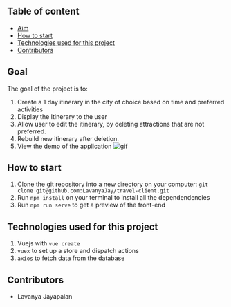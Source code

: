 ## Table of content

- [Aim](#Goal)
- [How to start](#How-to-start)
- [Technologies used for this project](#Technologies-used-for-this-project)
- [Contributors](#Contributors)

## Goal

The goal of the project is to:

1. Create a 1 day itinerary in the city of choice based on time and preferred activities
2. Display the Itinerary to the user
3. Allow user to edit the itinerary, by deleting attractions that are not preferred.
4. Rebuild new itinerary after deletion.
5. View the demo of the application
   ![gif](./demo/ItineraryPlanner.gif)

## How to start

1. Clone the git repository into a new directory on your computer: `git clone git@github.com:LavanyaJay/travel-client.git`
2. Run `npm install` on your terminal to install all the dependendencies
3. Run `npm run serve` to get a preview of the front-end

## Technologies used for this project

1. Vuejs with `vue create`
2. `vuex` to set up a store and dispatch actions
3. `axios` to fetch data from the database

## Contributors

- Lavanya Jayapalan
